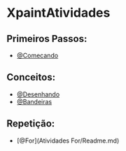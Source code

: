 # XpaintAtividades

## Primeiros Passos:
- [@Comecando](Comecando/Readme.md)

## Conceitos:
- [@Desenhando](DesenhandoA/Readme.md)
- [@Bandeiras](Bandeiras/Readme.md)

## Repetição:
- [@For](Atividades For/Readme.md)

